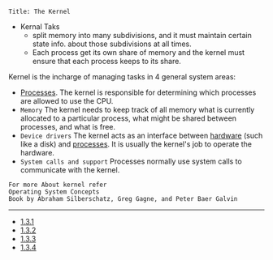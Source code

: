 ```
Title: The Kernel
```
- Kernal Taks
    - split memory into many subdivisions, and it must maintain certain state info. about those subdivisions at all times.
    - Each process get its own share of memory and the kernel must ensure that each process keeps to its share.

Kernel is the incharge of managing tasks in 4 general system areas:
- [Processes](./Process.md). The kernel is responsible for determining which processes are allowed to use the CPU.
- ```Memory``` The kernel needs to keep track of all memory what is currently allocated to a particular process, what might be shared between processes, and what is free.
- ```Device drivers``` The kernel acts as an interface between [hardware](./Hardware.md) (such like a disk) and [processes](./Process.md). It is usually the kernel's job to operate the hardware.
- ```System calls and support``` Processes normally use system calls to communicate with the kernel. 

```NOTE
For more About kernel refer 
Operating System Concepts
Book by Abraham Silberschatz, Greg Gagne, and Peter Baer Galvin
```
---

- [1.3.1](./1.3.1.md)
- [1.3.2](./1.3.2.md)
- [1.3.3](./1.3.3.md)
- [1.3.4](./1.3.4.md)